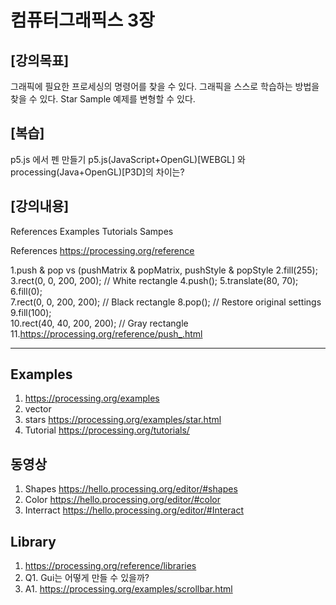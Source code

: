 # 컴퓨터그래픽스 3장

## [강의목표]
그래픽에 필요한 프로세싱의 명령어를 찾을 수 있다.
그래픽을 스스로 학습하는 방법을 찾을 수 있다.
Star Sample 예제를 변형할 수 있다.

## [복습]
p5.js 에서 펜 만들기
p5.js(JavaScript+OpenGL)[WEBGL] 와 processing(Java+OpenGL)[P3D]의 차이는?

## [강의내용]
References
Examples
Tutorials
Sampes


References https://processing.org/reference

1.push & pop vs (pushMatrix & popMatrix, pushStyle & popStyle
2.fill(255);
3.rect(0, 0, 200, 200);  // White rectangle
4.push();
5.translate(80, 70);
6.fill(0);  
7.rect(0, 0, 200, 200);  // Black rectangle
8.pop();  // Restore original settings
9.fill(100);  
10.rect(40, 40, 200, 200);  // Gray rectangle
11.https://processing.org/reference/push_.html
***

## Examples
1. https://processing.org/examples
2. vector 
3. stars https://processing.org/examples/star.html
4. Tutorial https://processing.org/tutorials/

## 동영상
1. Shapes https://hello.processing.org/editor/#shapes
2. Color https://hello.processing.org/editor/#color
3. Interract https://hello.processing.org/editor/#Interact

## Library

1. https://processing.org/reference/libraries
2. Q1. Gui는 어떻게 만들 수 있을까?
3. A1. https://processing.org/examples/scrollbar.html
